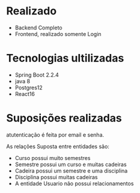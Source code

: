 # Realizado

<ul> 
  <li>Backend Completo</li> 
  <li>Frontend, realizado somente Login</li> 
</ul>

# Tecnologias ultilizadas
<ul> 
  <li>Spring Boot 2.2.4</li> 
  <li>java 8</li>
  <li>Postgres12</li>
  <li>React16</li>
</ul>

# Suposições realizadas
 atutenticação é feita por email e senha.
 
 As relações Suposta entre entidades são: 
    <ul>
    <li>Curso possui muito semestres</li>
    <li>Semestre possui um curso e muitas cadeiras</li>
    <li>Cadeira possui um semestre e uma disciplina</li>
    <li>Disciplina possui muitas cadeiras</li>
    <li>A entidade Usuario não possui relacionamentos</li>
    </ul>
